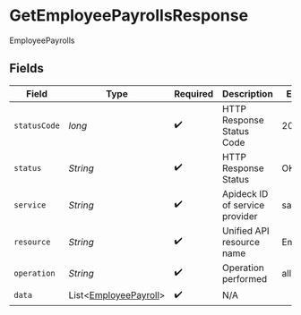 # GetEmployeePayrollsResponse

EmployeePayrolls


## Fields

| Field                                                                | Type                                                                 | Required                                                             | Description                                                          | Example                                                              |
| -------------------------------------------------------------------- | -------------------------------------------------------------------- | -------------------------------------------------------------------- | -------------------------------------------------------------------- | -------------------------------------------------------------------- |
| `statusCode`                                                         | *long*                                                               | :heavy_check_mark:                                                   | HTTP Response Status Code                                            | 200                                                                  |
| `status`                                                             | *String*                                                             | :heavy_check_mark:                                                   | HTTP Response Status                                                 | OK                                                                   |
| `service`                                                            | *String*                                                             | :heavy_check_mark:                                                   | Apideck ID of service provider                                       | sage-hr                                                              |
| `resource`                                                           | *String*                                                             | :heavy_check_mark:                                                   | Unified API resource name                                            | Employees                                                            |
| `operation`                                                          | *String*                                                             | :heavy_check_mark:                                                   | Operation performed                                                  | all                                                                  |
| `data`                                                               | List\<[EmployeePayroll](../../models/components/EmployeePayroll.md)> | :heavy_check_mark:                                                   | N/A                                                                  |                                                                      |